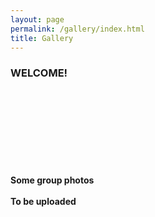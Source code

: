 ```yaml
---
layout: page
permalink: /gallery/index.html
title: Gallery
---
```


### WELCOME!

<br>
<br>
<br>
<br>
<br>
<br>
<br>
<br>
<b>Some group photos</b><br>
<br>
<b>To be uploaded</b><br>
<br>
<br>
<br>
<br>
<br>
<br>
<br>
<br>
